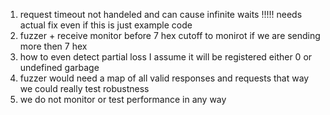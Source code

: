 1. request timeout not handeled and can cause infinite waits !!!!! needs actual fix even if this is just example code
2. fuzzer + receive monitor before 7 hex cutoff to monirot if we are sending more then 7 hex
3. how to even detect partial loss I assume it will be registered either 0 or undefined garbage
4. fuzzer would need a map of all valid responses and requests that way we could really test robustness
5. we do not monitor or test performance in any way

